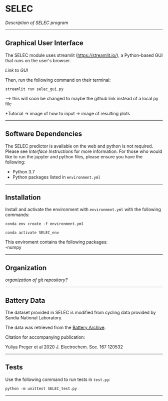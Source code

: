 # SELEC
*Description of SELEC program*

-----
## Graphical User Interface

The SELEC module uses streamlit (https://streamlit.io/), a Python-based GUI that runs on the user's browser. 

*Link to GUI*

Then, run the following command on their terminal: 

`streamlit run selec_gui.py`

--> this will soon be changed to maybe the github link instead of a local py file

*Tutorial -> image of how to input -> image of resulting plots

-----
## Software Dependencies
The SELEC predictor is available on the web and python is not required. Please see *Interface Instructions* for more information. 
For those who would like to run the jupyter and python files, please ensure you have the following:
- Python 3.7
- Python packages listed in `environment.yml`

-----
## Installation
Install and activate the environment with `environment.yml` with the following commands:

`conda env create -f environment.yml` 

`conda activate SELEC_env` 

This enviroment contains the following packages: <br>
-numpy

-----
## Organization
*organization of git repository?*


-----
## Battery Data
The dataset provided in SELEC is modified from cycling data provided by Sandia National Laboratory. 

The data was retrieved from the [Battery Archive](http://www.batteryarchive.org/). 

Citation for accompanying publication:

Yuliya Preger et al 2020 J. Electrochem. Soc. 167 120532

-----
## Tests
Use the following command to run tests in `test.py`: 

`python -m unittest SELEC_test.py`

-----